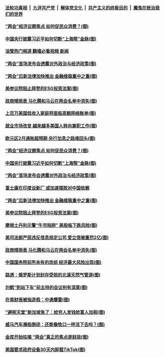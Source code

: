 ####  [法轮功真相](../../../../basic/blob/master/README.md?t=03060812) &nbsp;|&nbsp; [九评共产党](../../../../9ping.md/blob/master/README.md?t=03060812) &nbsp;|&nbsp; [解体党文化](../../../../jtdwh.md/blob/master/README.md?t=03060812)  &nbsp;|&nbsp; [共产主义的终极目的](../../../../gczydzjmd.md/blob/master/README.md?t=03060812) &nbsp;|&nbsp; [魔鬼在统治我们的世界](../../../../mgztzwmdsj.md/blob/master/README.md?t=03060812) 

#### [“两会”经济议题焦点 如何促民众消费？(图)](../pages/p5/1030310.md?t=03060812) 

#### [中国央行披露习近平如何切断“上海帮”金脉(图)](../pages/p5/1030311.md?t=03060812) 

#### [油管热门频道 翻墙必看视频 新闻](http://129.146.143.75:81/youtube.html?03060812)

#### [“两会”首场发布会透露对外政治与经济政策(图)](../pages/p5/1030303.md?t=03060812) 

#### [“两会”后新法律加快推出 金融维稳重中之重(图)](../pages/p5/1030227.md?t=03060812) 

#### [美参议院阻止拜登的ESG投资法案(图)](../pages/p5/1030253.md?t=03060812) 

#### [政商晴雨表 马化腾和马云在两会名单中消失(图)](../pages/p5/1030202.md?t=03060812) 

#### [上百万美国低收入家庭将面临高额网络账单(图)](../pages/p5/1030388.md?t=03060812) 

#### [就业市场改变 越来越多美国人转向兼职工作(图)](../pages/p5/1030386.md?t=03060812) 

#### [欧元区2月通胀超预期 央行加息之路难回头(图)](../pages/p5/1030385.md?t=03060812) 

#### [“两会”经济议题焦点 如何促民众消费？(图)](../pages/p5/1030310.md?t=03060812) 

#### [中国央行披露习近平如何切断“上海帮”金脉(图)](../pages/p5/1030311.md?t=03060812) 

#### [“两会”首场发布会透露对外政治与经济政策(图)](../pages/p5/1030303.md?t=03060812) 

#### [富士康在印度设新厂 或加速摆脱对中国依赖](../pages/p5/1030298.md?t=03060812) 

#### [“两会”后新法律加快推出 金融维稳重中之重(图)](../pages/p5/1030227.md?t=03060812) 

#### [美参议院阻止拜登的ESG投资法案(图)](../pages/p5/1030253.md?t=03060812) 

#### [摩根士丹利示警“牛市陷阱” 美股临下跌风险(图)](../pages/p5/1030252.md?t=03060812) 

#### [美司法部严惩违反信息规定公司 爱立信被重罚2亿(图)](../pages/p5/1030251.md?t=03060812) 

#### [政商晴雨表 马化腾和马云在两会名单中消失(图)](../pages/p5/1030202.md?t=03060812) 

#### [中国国务院前所未有的改组 经济最大风险出现(图)](../pages/p5/1030228.md?t=03060812) 

#### [路透：俄罗斯计划封存受损的北溪天然气管道(图)](../pages/p5/1030221.md?t=03060812) 

#### [刘鹤“到站下车”前主持的会议别有深意(图)](../pages/p5/1030213.md?t=03060812) 

#### [在美财报被指造假：中通爆雷(图)](../pages/p5/1030183.md?t=03060812) 

#### [“避税天堂”新加坡急了：给穷人发钱给富人加税(图)](../pages/p5/1030180.md?t=03060812) 

#### [威马汽车濒临倒闭：还能像牲口一样活下去吗？(图)](../pages/p5/1030175.md?t=03060812) 

#### [金库开始枯竭 “两会”真正的焦点是财政(图)](../pages/p5/1030159.md?t=03060812) 

#### [美国要求政府设备30天内卸载TikTok(图)](../pages/p5/1030151.md?t=03060812) 

<img src='http://gfw-breaker.win/goodnews/indexes/p5.md' width='0px' height='0px'/>
